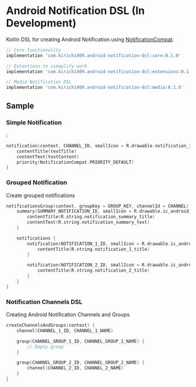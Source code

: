 # Android Notification DSL (In Development)

Kotlin DSL for creating Android Notification using [NotificationCompat](https://developer.android.com/reference/androidx/core/app/NotificationCompat).

```gradle
// Core functionality
implementation 'com.kirich1409.android-notification-dsl:core:0.1.0'

// Extentions to simoplify work
implementation 'com.kirich1409.android-notification-dsl:extensions:0.1.0'

// Media Notification DSL
implementation 'com.kirich1409.android-notification-dsl:media:0.1.0'
```

## Sample

### Simple Notification
:
```kotlin
notification(context, CHANNEL_ID, smallIcon = R.drawable.notification_icon) {
    contentTitle(textTitle)
    contentText(textContent)
    priority(NotificationCompat.PRIORITY_DEFAULT)
}
```

### Grouped Notification

Create grouped notifications

```kotlin
notificationsGroup(context, groupKey = GROUP_KEY, channelId = CHANNEL) {
    summary(SUMMARY_NOTIFICATION_ID, smallIcon = R.drawable.ic_android_white_24dp) {
        contentTitle(R.string.notification_summary_title)
        contentText(R.string.notification_summary_text)
    }

    notifications {
        notification(NOTIFICATION_1_ID, smallIcon = R.drawable.ic_android_white_24dp) {
            contentTitle(R.string.notification_1_title)
        }

        notification(NOTIFICATION_2_ID, smallIcon = R.drawable.ic_android_white_24dp) {
            contentTitle(R.string.notification_2_title)
        }
    }
}
```

### Notification Channels DSL

Creating Android Notification Channels and Groups

```kotlin
createChannelsAndGroups(context) {
    channel(CHANNEL_1_ID, CHANNEL_1_NAME)

    group(CHANNEL_GROUP_1_ID, CHANNEL_GROUP_1_NAME) {
        // Empty group
    }

    group(CHANNEL_GROUP_2_ID, CHANNEL_GROUP_2_NAME) {
        channel(CHANNEL_2_ID, CHANNEL_2_NAME)
    }
}
```

